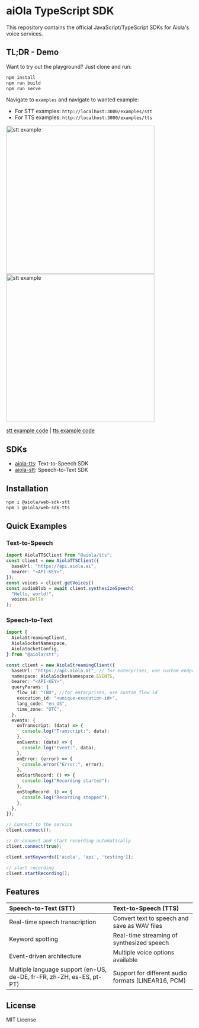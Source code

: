 # aiOla TypeScript SDK


This repository contains the official JavaScript/TypeScript SDKs for Aiola's voice services.


## TL;DR - Demo

Want to try out the playground? Just clone and run:

```bash
npm install
npm run build
npm run serve
```
Navigate to `examples` and navigate to wanted example:
   - For STT examples: `http://localhost:3000/examples/stt`
   - For TTS examples: `http://localhost:3000/examples/tts`

<img src="https://github.com/user-attachments/assets/1b97d1f8-64ad-454a-81b9-c76d82e2de58" alt="stt example" width="400"> 

<img src="https://github.com/user-attachments/assets/1745bf3b-ac9c-43a9-a783-7608c34e490e" alt="stt example" width="400">

[stt example code](https://github.com/aiola-lab/aiola-ts-client-sdk/tree/main/examples/stt-demo) | [tts example code](https://github.com/aiola-lab/aiola-ts-client-sdk/tree/main/examples/tts-demo)
## SDKs

- [aiola-tts](libs/tts/README.md): Text-to-Speech SDK
- [aiola-stt](libs/stt/README.md): Speech-to-Text SDK

## Installation

```bash
npm i @aiola/web-sdk-stt
npm i @aiola/web-sdk-tts
```

## Quick Examples

### Text-to-Speech
```typescript
import AiolaTTSClient from "@aiola/tts";
const client = new AiolaTTSClient({
  baseUrl: "https://api.aiola.ai",
  bearer: "<API-KEY>",
});
const voices = client.getVoices()
const audioBlob = await client.synthesizeSpeech(
  "Hello, world!",
  voices.Bella
);
```

### Speech-to-Text
```typescript
import {
  AiolaStreamingClient,
  AiolaSocketNamespace,
  AiolaSocketConfig,
} from "@aiola/stt";

const client = new AiolaStreamingClient({
  baseUrl: "https://api.aiola.ai", // for enterprises, use custom endpoint 
  namespace: AiolaSocketNamespace.EVENTS,
  bearer: "<API-KEY>",
  queryParams: {
    flow_id: "TBD", //for enterprises, use custom flow id
    execution_id: "<unique-execution-id>",
    lang_code: "en_US",
    time_zone: "UTC",
  },
  events: {
    onTranscript: (data) => {
      console.log("Transcript:", data);
    },
    onEvents: (data) => {
      console.log("Event:", data);
    },
    onError: (error) => {
      console.error("Error:", error);
    },
    onStartRecord: () => {
      console.log("Recording started");
    },
    onStopRecord: () => {
      console.log("Recording stopped");
    },
  },
});

// Connect to the service
client.connect();

// Or connect and start recording automatically
client.connect(true);

client.setKeywords(['aiola', 'api', 'testing']);

// start recording
client.startRecording();
```

## Features

| Speech-to-Text (STT)                                      | Text-to-Speech (TTS)                                  |
|:----------------------------------------------------------|:------------------------------------------------------|
| Real-time speech transcription                            | Convert text to speech and save as WAV files          |
| Keyword spotting                                          | Real-time streaming of synthesized speech             |
| Event-driven architecture                                 | Multiple voice options available                      |
| Multiple language support (en-US, de-DE, fr-FR, zh-ZH, es-ES, pt-PT)                                                          | Support for different audio formats (LINEAR16, PCM)   |


## License

MIT License
